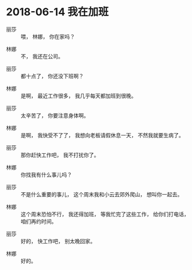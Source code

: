 # 2018-06-14 我在加班

<dl><dt>丽莎</dt>
<dd><ruby>喂</ruby>，
    <ruby>林娜</ruby>，
    <ruby>你在家吗</ruby>？</dd>
</dl>
<dl><dt>林娜</dt>
<dd><rubfy>不</ruby>，
    <ruby>我还在公司</ruby>。</dd>
</dl>
<dl><dt>丽莎</dt>
<dd><ruby>都十点了</ruby>，
    <ruby>你还没下班啊</ruby>？</dd>
</dl>
<dl><dt>林娜</dt>
<dd><ruby>是啊</ruby>，
    <ruby>最近工作很多</ruby>，
    <ruby>我几乎每天都加班到很晚</ruby>。</dd>
</dl>
<dl><dt>丽莎</dt>
<dd><ruby>太辛苦了</ruby>，
    <ruby>你要注意身体啊</ruby>。</dd>
</dl>
<dl><dt>林娜</dt>
<dd><ruby>是啊</ruby>，
    <ruby>我快受不了了</ruby>，
    <ruby>我想向老板请假休息一天</ruby>，
    <ruby>不然我就要生病了</ruby>。</dd>
</dl>
<dl><dt>丽莎</dt>
<dd><ruby>那你赶快工作吧</ruby>，
    <ruby>我不打扰你了</ruby>。</dd>
</dl>
<dl><dt>林娜</dt>
<dd><ruby>你找我有什么事儿吗</ruby>？</dd>
</dl>
<dl><dt>丽莎</dt>
<dd><ruby>不是什么重要的事儿</ruby>，
    <ruby>这个周末我和小云去郊外爬山</ruby>，
    <ruby>想叫你一起去</ruby>。</dd>
</dl>
<dl><dt>林娜</dt>
<dd><ruby>这个周末恐怕不行</ruby>，
    <ruby>我还得加班</ruby>，
    <ruby>等我忙完了这些工作</ruby>，
    <ruby>给你们打电话</ruby>，
    <ruby>咱们再约时间</ruby>。</dd>
</dl>
<dl><dt>丽莎</dt>
<dd><ruby>好的</ruby>，
    <ruby>快工作吧</ruby>，
    <ruby>别太晚回家</ruby>。</dd>
</dl>
<dl><dt>林娜</dt>
<dd><ruby>好的</ruby>。</dd>
</dl>

